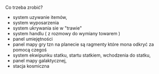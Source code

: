 Co trzeba zrobić?
 - system uzywanie itemów, 
 - system wyposarzenia
 - system ukrywania sie w "trawie"
 - system handlu ( z rozmowy do wymiany towarem )
 - panel umiejętności
 - panel mapy gry tzn na planecie są ragmenty które mona odkryć za pomocą czegoś 
 - system ekwipunku statku, startu statkiem, wchodzenia do statku, 
 - panel mapy galaktycznej,
 - stacja kosmiczna